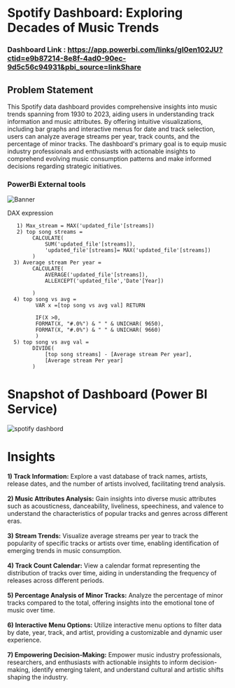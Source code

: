 

# Spotify Dashboard: Exploring Decades of Music Trends

### Dashboard Link : https://app.powerbi.com/links/gI0en102JU?ctid=e9b87214-8e8f-4ad0-90ec-9d5c56c94931&pbi_source=linkShare

## Problem Statement

This Spotify data dashboard provides comprehensive insights into music trends spanning from 1930 to 2023, aiding users in understanding track information and music attributes. By offering intuitive visualizations, including bar graphs and interactive menus for date and track selection, users can analyze average streams per year, track counts, and the percentage of minor tracks. The dashboard's primary goal is to equip music industry professionals and enthusiasts with actionable insights to comprehend evolving music consumption patterns and make informed decisions regarding strategic initiatives.


### PowerBi External tools
![Banner](https://github.com/nithin42/Spotify-Dashboard/assets/52503252/68b2ba68-be8f-4657-ae6b-6c3d97a48b30)

 



 DAX expression
       
       1) Max_stream = MAX('updated_file'[streams])
       2) top song streams = 
            CALCULATE(
                SUM('updated_file'[streams]),
                'updated_file'[streams]= MAX('updated_file'[streams])
            )
      3) Average stream Per year = 
            CALCULATE(
                AVERAGE('updated_file'[streams]),
                ALLEXCEPT('updated_file','Date'[Year])
                
            )
      4) top song vs avg = 
             VAR x =[top song vs avg val] RETURN
            
             IF(X >0,
             FORMAT(X, "#.0%") & " " & UNICHAR( 9650),
             FORMAT(X, "#.0%") & " " & UNICHAR( 9660)
             ) 
      5) top song vs avg val = 
            DIVIDE(
                [top song streams] - [Average stream Per year],
                [Average stream Per year]
            )
        


# Snapshot of Dashboard (Power BI Service)

![spotify dashbord](https://github.com/nithin42/Spotify-Dashboard/assets/52503252/fa76f303-9011-4286-81a0-fa96df38233f)


# Insights

**1) Track Information:** Explore a vast database of track names, artists, release dates, and the number of artists involved, facilitating trend analysis.<br><br>
**2) Music Attributes Analysis:** Gain insights into diverse music attributes such as acousticness, danceability, liveliness, speechiness, and valence to understand the characteristics of popular tracks and genres across different eras.<br><br>
**3) Stream Trends:** Visualize average streams per year to track the popularity of specific tracks or artists over time, enabling identification of emerging trends in music consumption.<br><br>
**4) Track Count Calendar:** View a calendar format representing the distribution of tracks over time, aiding in understanding the frequency of releases across different periods.<br><br>
**5) Percentage Analysis of Minor Tracks:** Analyze the percentage of minor tracks compared to the total, offering insights into the emotional tone of music over time.<br><br>
**6) Interactive Menu Options:** Utilize interactive menu options to filter data by date, year, track, and artist, providing a customizable and dynamic user experience.<br><br>
**7) Empowering Decision-Making:** Empower music industry professionals, researchers, and enthusiasts with actionable insights to inform decision-making, identify emerging talent, and understand cultural and artistic shifts shaping the industry.
